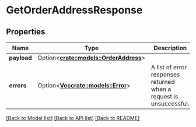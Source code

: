 # GetOrderAddressResponse

## Properties

Name | Type | Description | Notes
------------ | ------------- | ------------- | -------------
**payload** | Option<[**crate::models::OrderAddress**](OrderAddress.md)> |  | [optional]
**errors** | Option<[**Vec<crate::models::Error>**](Error.md)> | A list of error responses returned when a request is unsuccessful. | [optional]

[[Back to Model list]](../README.md#documentation-for-models) [[Back to API list]](../README.md#documentation-for-api-endpoints) [[Back to README]](../README.md)



